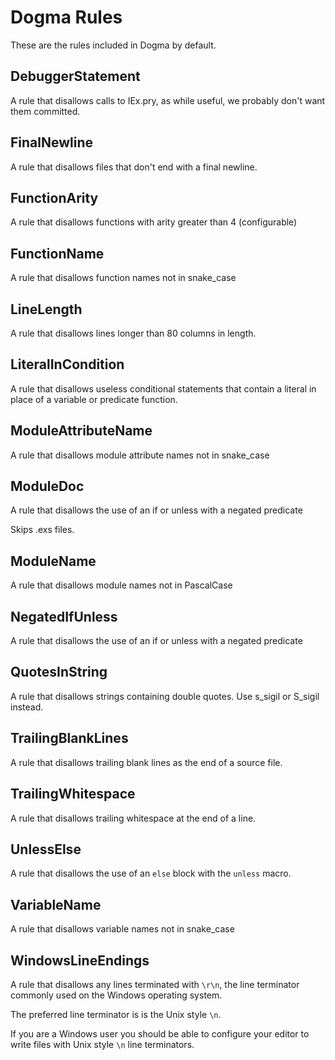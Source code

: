 # Dogma Rules

These are the rules included in Dogma by default.

## DebuggerStatement

A rule that disallows calls to IEx.pry, as while useful, we probably don't
want them committed.


## FinalNewline

A rule that disallows files that don't end with a final newline.


## FunctionArity

A rule that disallows functions with arity greater than 4 (configurable)


## FunctionName

A rule that disallows function names not in snake_case


## LineLength

A rule that disallows lines longer than 80 columns in length.


## LiteralInCondition

A rule that disallows useless conditional statements that contain a literal
in place of a variable or predicate function.


## ModuleAttributeName

A rule that disallows module attribute names not in snake_case


## ModuleDoc

A rule that disallows the use of an if or unless with a negated predicate

Skips .exs files.


## ModuleName

A rule that disallows module names not in PascalCase


## NegatedIfUnless

A rule that disallows the use of an if or unless with a negated predicate


## QuotesInString

A rule that disallows strings containing double quotes.
Use s_sigil or S_sigil instead.


## TrailingBlankLines

A rule that disallows trailing blank lines as the end of a source file.


## TrailingWhitespace

A rule that disallows trailing whitespace at the end of a line.


## UnlessElse

A rule that disallows the use of an `else` block with the `unless` macro.


## VariableName

A rule that disallows variable names not in snake_case


## WindowsLineEndings

A rule that disallows any lines terminated with `\r\n`, the line terminator
commonly used on the Windows operating system.

The preferred line terminator is is the Unix style `\n`.

If you are a Windows user you should be able to configure your editor to
write files with Unix style `\n` line terminators.


